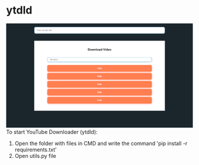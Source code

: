 # ytdld
![alt text](cover.png "Описание будет тут")
To start YouTube Downloader (ytdld):
1. Open the folder with files in CMD and write the command 'pip install -r requirements.txt'
2. Open utils.py file
